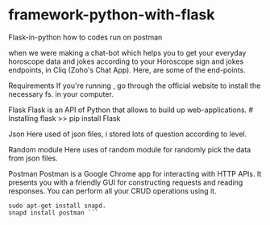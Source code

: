 # framework-python-with-flask


Flask-in-python
how to codes run on postman

when we were making a chat-bot which helps you to get your everyday horoscope data and jokes according to your Horoscope sign and jokes endpoints, in Cliq (Zoho's Chat App). Here, are some of the end-points.

Requirements
If you're running , go through the official website to install the necessary fs. in your computer.

Flask
Flask is an API of Python that allows to build up web-applications. # Installing flask >> pip install Flask

Json
Here used of json files, i stored lots of question according to level.

Random module
Here uses of random module for randomly pick the data from json files.

Postman
Postman is a Google Chrome app for interacting with HTTP APIs. It presents you with a friendly GUI for constructing requests and reading responses. You can perform all your CRUD operations using it.

```To install Postman, run the following commands in your terminal.
sudo apt-get install snapd.
snapd install postman ```
